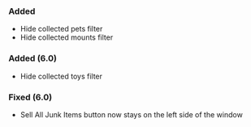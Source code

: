<p><h3>Added</h3></p>
<ul>
<li>Hide collected pets filter</li>
<li>Hide collected mounts filter</li>
</ul>
<p><h3>Added (6.0)</h3></p>
<ul>
<li>Hide collected toys filter</li>
</ul>
<p><h3>Fixed (6.0)</h3></p>
<ul>
<li>Sell All Junk Items button now stays on the left side of the window</li>
</ul>